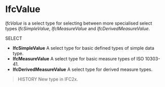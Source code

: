 # IfcValue

_IfcValue_ is a select type for selecting between more specialised select types _IfcSimpleValue_, _IfcMeasureValue_ and _IfcDerivedMeasureValue_.<!-- end of definition -->

SELECT

* **IfcSimpleValue** A select type for basic defined types of simple data type.
* **IfcMeasureValue** A select type for basic measure types of ISO 10303-41.
* **IfcDerivedMeasureValue** A select type for derived measure types.

> HISTORY  New type in IFC2x.
